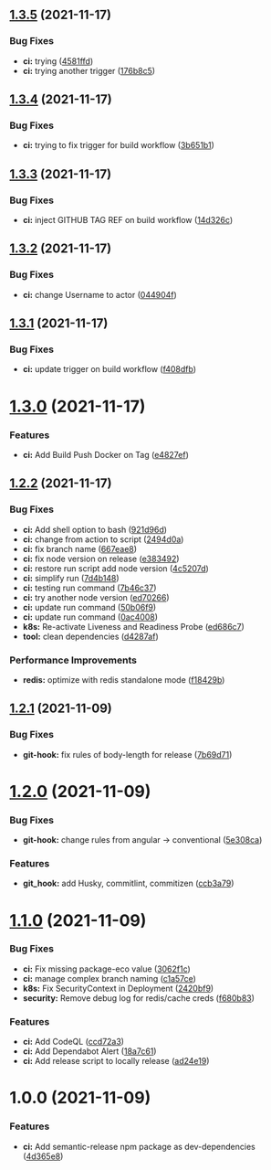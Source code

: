 ## [1.3.5](https://github.com/public-sysunicorns-info/websocket_example/compare/v1.3.4...v1.3.5) (2021-11-17)


### Bug Fixes

* **ci:** trying ([4581ffd](https://github.com/public-sysunicorns-info/websocket_example/commit/4581ffd94ad3a6c03970a65a5a233442f63881bf))
* **ci:** trying another trigger ([176b8c5](https://github.com/public-sysunicorns-info/websocket_example/commit/176b8c5dbf529bce13ef4264f62b0fec8c0c922d))

## [1.3.4](https://github.com/public-sysunicorns-info/websocket_example/compare/v1.3.3...v1.3.4) (2021-11-17)


### Bug Fixes

* **ci:** trying to fix trigger for build workflow ([3b651b1](https://github.com/public-sysunicorns-info/websocket_example/commit/3b651b18688eb60d0f976ec40656de9d3f0ff021))

## [1.3.3](https://github.com/public-sysunicorns-info/websocket_example/compare/v1.3.2...v1.3.3) (2021-11-17)


### Bug Fixes

* **ci:** inject GITHUB TAG REF on build workflow ([14d326c](https://github.com/public-sysunicorns-info/websocket_example/commit/14d326cc89b87bb7399e17baba2e8702b2f28123))

## [1.3.2](https://github.com/public-sysunicorns-info/websocket_example/compare/v1.3.1...v1.3.2) (2021-11-17)


### Bug Fixes

* **ci:** change Username to actor ([044904f](https://github.com/public-sysunicorns-info/websocket_example/commit/044904f7f51ca08add9ede7ff4293641a92db6b4))

## [1.3.1](https://github.com/public-sysunicorns-info/websocket_example/compare/v1.3.0...v1.3.1) (2021-11-17)


### Bug Fixes

* **ci:** update trigger on build workflow ([f408dfb](https://github.com/public-sysunicorns-info/websocket_example/commit/f408dfb3da3b945d2c958dc96ff0f1892f15e52d))

# [1.3.0](https://github.com/public-sysunicorns-info/websocket_example/compare/v1.2.2...v1.3.0) (2021-11-17)


### Features

* **ci:** Add Build  Push Docker on Tag ([e4827ef](https://github.com/public-sysunicorns-info/websocket_example/commit/e4827effbd4a3905ff69feec8424c3ada4e2b6dc))

## [1.2.2](https://github.com/public-sysunicorns-info/websocket_example/compare/v1.2.1...v1.2.2) (2021-11-17)


### Bug Fixes

* **ci:** Add shell option to bash ([921d96d](https://github.com/public-sysunicorns-info/websocket_example/commit/921d96de9107b3842648c389c5d0a98cd3fa4846))
* **ci:** change from action to script ([2494d0a](https://github.com/public-sysunicorns-info/websocket_example/commit/2494d0a6bb610f357bb6aa9275618b2137611d3d))
* **ci:** fix branch name ([667eae8](https://github.com/public-sysunicorns-info/websocket_example/commit/667eae89b825993b2f180e824d04055392c64deb))
* **ci:** fix node version on release ([e383492](https://github.com/public-sysunicorns-info/websocket_example/commit/e3834929a276fbec57d8bbc697f9061704cd9e65))
* **ci:** restore run script add node version ([4c5207d](https://github.com/public-sysunicorns-info/websocket_example/commit/4c5207d90b815a498b03d383b3f13b02efa5f9b8))
* **ci:** simplify run ([7d4b148](https://github.com/public-sysunicorns-info/websocket_example/commit/7d4b1482a87f8707b5ee2aa015fbee35f2b3f723))
* **ci:** testing run command ([7b46c37](https://github.com/public-sysunicorns-info/websocket_example/commit/7b46c37e15afb1e995b8b71724bd4bfd38130d51))
* **ci:** try another node version ([ed70266](https://github.com/public-sysunicorns-info/websocket_example/commit/ed702664be9be5b86e42618ef5543baf61c246e7))
* **ci:** update run command ([50b06f9](https://github.com/public-sysunicorns-info/websocket_example/commit/50b06f903e8b48122aa973c000dcf6a41af1bc79))
* **ci:** update run command ([0ac4008](https://github.com/public-sysunicorns-info/websocket_example/commit/0ac40088aa5f348cdf023a9820e9393e2b93c488))
* **k8s:** Re-activate Liveness and Readiness Probe ([ed686c7](https://github.com/public-sysunicorns-info/websocket_example/commit/ed686c7d42038f63454ac993a444e5226815b2d4))
* **tool:** clean dependencies ([d4287af](https://github.com/public-sysunicorns-info/websocket_example/commit/d4287af4b5fee181255963267d6f6d0803fe24e1))


### Performance Improvements

* **redis:** optimize with redis standalone mode ([f18429b](https://github.com/public-sysunicorns-info/websocket_example/commit/f18429b277c8ec214da465b0feb91b3a85537801))

## [1.2.1](https://github.com/public-sysunicorns-info/websocket_example/compare/v1.2.0...v1.2.1) (2021-11-09)


### Bug Fixes

* **git-hook:** fix rules of body-length for release ([7b69d71](https://github.com/public-sysunicorns-info/websocket_example/commit/7b69d717106f11c64ed506d074d879bb3444e1e7))

# [1.2.0](https://github.com/public-sysunicorns-info/websocket_example/compare/v1.1.0...v1.2.0) (2021-11-09)


### Bug Fixes

* **git-hook:** change rules from angular -> conventional ([5e308ca](https://github.com/public-sysunicorns-info/websocket_example/commit/5e308ca765009d1270da70937803dc1b5f6b84b4))


### Features

* **git_hook:** add Husky, commitlint, commitizen ([ccb3a79](https://github.com/public-sysunicorns-info/websocket_example/commit/ccb3a79ad253342cb85299d5fca9f109174a61b0))

# [1.1.0](https://github.com/public-sysunicorns-info/websocket_example/compare/v1.0.0...v1.1.0) (2021-11-09)


### Bug Fixes

* **ci:** Fix missing package-eco value ([3062f1c](https://github.com/public-sysunicorns-info/websocket_example/commit/3062f1ce6cecb439911ecb08ecbc3cc0238326de))
* **ci:** manage complex branch naming ([c1a57ce](https://github.com/public-sysunicorns-info/websocket_example/commit/c1a57ce41f45f1e94fe3ac2ab9309bbbfb16ebba))
* **k8s:** Fix SecurityContext in Deployment ([2420bf9](https://github.com/public-sysunicorns-info/websocket_example/commit/2420bf96fe42a41c49177c7982dbb22ffb18eb7d))
* **security:** Remove debug log for redis/cache creds ([f680b83](https://github.com/public-sysunicorns-info/websocket_example/commit/f680b8331fb739a43b4ee564ecc3384237093cfb))


### Features

* **ci:** Add CodeQL ([ccd72a3](https://github.com/public-sysunicorns-info/websocket_example/commit/ccd72a3f360938a99066da07b7c8cbc9496ee160))
* **ci:** Add Dependabot Alert ([18a7c61](https://github.com/public-sysunicorns-info/websocket_example/commit/18a7c61e2161f4efcc75a4b04d85bacdee03c672))
* **ci:** Add release script to locally release ([ad24e19](https://github.com/public-sysunicorns-info/websocket_example/commit/ad24e19c56e8bd43f7cd6cbd04f404b24a11ef54))

# 1.0.0 (2021-11-09)


### Features

* **ci:** Add semantic-release npm package as dev-dependencies ([4d365e8](https://github.com/public-sysunicorns-info/websocket_example/commit/4d365e8f8a078e7d3bde32d65df902e65823d19e))
